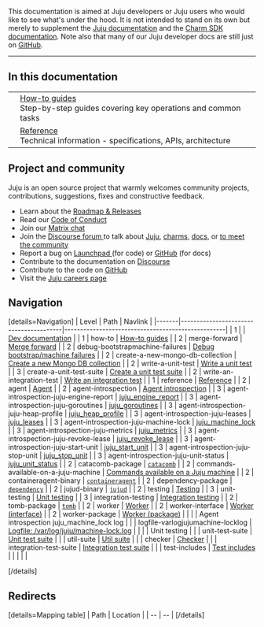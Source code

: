 <!--
|| If you want to... | visit... |
|-|--|--|
|| manage charmed applications | [Juju docs](https://juju.is/docs/olm) |
|| create charmed applications | [Charm SDK docs](https://juju.is/docs/sdk) |
| :point_right: | learn how Juju works under the hood | [Juju developer docs](https://juju.is/docs/dev) |

-->

<!-- Learn how Juju works under the hood! -->

This documentation is aimed at Juju developers or Juju users who would like to see what's under the hood.
It is not intended to stand on its own but merely to supplement the [Juju documentation](https://juju.is/docs/olm) and
the [Charm SDK documentation](https://juju.is/docs/sdk). Note also that many of our Juju developer docs are still just
on [GitHub](https://github.com/juju/juju/tree/3.3/doc).


-----------------------------

## In this documentation

|                   |                                                                                             |
|-------------------|---------------------------------------------------------------------------------------------|
|                   | [How-to guides](/t/6825) </br> Step-by-step guides covering key operations and common tasks |
|                   | [Reference](/t/6824) </br> Technical information - specifications, APIs, architecture       |

## Project and community

Juju is an open source project that warmly welcomes community projects, contributions, suggestions, fixes and
constructive feedback.

* Learn about the [Roadmap & Releases](https://discourse.charmhub.io/t/5064)
* Read our [Code of Conduct ](https://ubuntu.com/community/code-of-conduct)
* Join our [Matrix chat](https://matrix.to/#/#charmhub-jujudev:ubuntu.com)
* Join the [Discourse forum ](https://discourse.charmhub.io/t/welcome-to-the-charmed-operator-community/8) to talk
  about [Juju](https://discourse.charmhub.io/tags/c/juju/6/community-workshop), [charms](https://discourse.charmhub.io/c/charm/41), [docs](https://discourse.charmhub.io/c/doc/22),
  or [to meet the community](https://discourse.charmhub.io/tag/community-workshop)
* Report a bug on [Launchpad ](https://bugs.launchpad.net/juju) (for code)
  or [GitHub](https://github.com/juju/docs/issues) (for docs)
* Contribute to the documentation
  on [Discourse](https://discourse.charmhub.io/t/documentation-guidelines-for-contributors/1245)
* Contribute to the code on [GitHub ](https://github.com/juju/juju/blob/develop/CONTRIBUTING.md)
* Visit the [Juju careers page](https://juju.is/careers)

<!--

[How-to guides](/t/6825) </br> Step-by-step guides covering key operations and common tasks 

[Reference](/t/6824) </br> Technical information - specifications, APIs, architecture       
-->

## Navigation

[details=Navigation]
| Level | Path | Navlink |
|-------|----------------------------------------|---------------------------------------------------|
| 1 | | [Dev documentation](/t/6669)                      |
| 1 | how-to | [How-to guides](/t/6825)                          |
| 2 | merge-forward | [Merge forward](/t/10805)                         |
| 2 | debug-bootstrapmachine-failures | [Debug bootstrap/machine failures](/t/6835)       |
| 2 | create-a-new-mongo-db-collection | [Create a new Mongo DB collection](/t/6863)       |
| 2 | write-a-unit-test | [Write a unit test](/t/7207)                      |
| 3 | create-a-unit-test-suite | [Create a unit test suite](/t/7242)               |
| 2 | write-an-integration-test | [Write an integration test](/t/7210)              |
| 1 | reference | [Reference](/t/6824)                              |
| 2 | agent | [Agent](/t/11679)                                 |
| 2 | agent-introspection | [Agent introspection](/t/117)                     |
| 3 | agent-introspection-juju-engine-report | [juju_engine_report](/t/146)                      |
| 3 | agent-introspection-juju-goroutines | [juju_goroutines](/t/118)                         |
| 3 | agent-introspection-juju-heap-profile | [juju_heap_profile](/t/6640)                      |
| 3 | agent-introspection-juju-leases | [juju_leases](/t/5670)                            |
| 3 | agent-introspection-juju-machine-lock | [juju_machine_lock](/t/116)                       |
| 3 | agent-introspection-juju-metrics | [juju_metrics](/t/6641)                           |
| 3 | agent-introspection-juju-revoke-lease | [juju_revoke_lease](/t/5670)                      |
| 3 | agent-introspection-juju-start-unit | [juju_start_unit](/t/5667)                        |
| 3 | agent-introspection-juju-stop-unit | [juju_stop_unit](/t/5668)                         |
| 3 | agent-introspection-juju-unit-status | [juju_unit_status](/t/5666)                       |
| 2 | catacomb-package | [`catacomb`](/t/11680)                            |
| 2 | commands-available-on-a-juju-machine | [Commands available on a Juju machine](/t/2999)   |
| 2 | containeragent-binary | [`containeragent`](/t/11677)                      |
| 2 | dependency-package | [`dependency`](/t/11668)                          |
| 2 | jujud-binary | [`jujud`](/t/11674)                               |
| 2 | testing | [Testing](/t/7203)                                |
| 3 | unit-testing | [Unit testing](/t/7204)                           |
| 3 | integration-testing | [Integration testing](/t/7205)                    |
| 2 | tomb-package | [`tomb`](/t/11681)                                |
| 2 | worker | [Worker](/t/6561)                                 |
| 2 | worker-interface | [Worker (interface)](/t/11723)                    |
| 2 | worker-package | [Worker (package)](/t/11682)                      |
| | | Agent introspection juju_machine_lock log |
| | logfile-varlogjujumachine-locklog | [Logfile: /var/log/juju/machine-lock.log](/t/112) |
| | | Unit testing |
| | unit-test-suite | [Unit test suite](/t/7209)                        |
| | util-suite | [Util suite](/t/7241)                             |
| | checker | [Checker](/t/7211)                                |
| | integration-test-suite | [Integration test suite](/t/7258)                 |
| | test-includes | [Test includes](/t/7206)                          |
| | | |

[/details]

## Redirects

[details=Mapping table]
| Path | Location |
| -- | -- |
[/details]